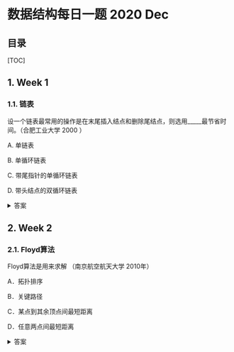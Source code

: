 数据结构每日一题 2020 Dec
===

目录
---

[TOC]

## 1. Week 1

### 1.1. 链表

设一个链表最常用的操作是在末尾插入结点和删除尾结点，则选用_____最节省时间。（合肥工业大学 2000 ）

A. 单链表

B. 单循环链表

C. 带尾指针的单循环链表

D. 带头结点的双循环链表

<details>
<summary>答案</summary>
答案：D<br>
解析：带尾指针的单循环链表没有办法直接得到尾节点的前驱节点，删除时还需要进行遍历操作，而循环链表则很快能找到倒数第二个元素。
</details>

## 2. Week 2

### 2.1. Floyd算法

Floyd算法是用来求解           （南京航空航天大学 2010年）

A．拓扑排序

B．关键路径

C．某点到其余顶点间最短距离

D．任意两点间最短距离

<details>
<summary>答案</summary>
答案：D<br>
解析：Floyd算法又称为插点法，是一种利用动态规划的思想寻找给定的加权图中多源点之间最短路径的算法。Dijkstra算法可以解决C选项中某点到其余顶点间最短距离的问题。
</details>
